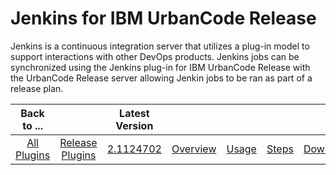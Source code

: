 
Jenkins for IBM UrbanCode Release
=================================

Jenkins is a continuous integration server that utilizes a plug-in model to support interactions with other DevOps
products. Jenkins jobs can be synchronized using the Jenkins plug-in for IBM UrbanCode Release with the UrbanCode
Release server allowing Jenkin jobs to be ran as part of a release plan.

|Back to ...||Latest Version|||||
| :---: | :---: | :---: | :---: | :---: | :---: | :---: |
|[All Plugins](../../index.md)|[Release Plugins](../README.md)|[2.1124702](https://raw.githubusercontent.com/UrbanCode/IBM-UCR-PLUGINS/main/files/ucr-jenkins-ci/plugins-ucr-jenkins-ci-2.1124702.zip)|[Overview](overview.md)|[Usage](usage.md)|[Steps](steps.md)|[Downloads](downloads.md)|
